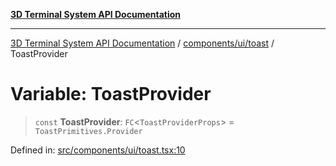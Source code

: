 [**3D Terminal System API Documentation**](../../../../README.md)

***

[3D Terminal System API Documentation](../../../../README.md) / [components/ui/toast](../README.md) / ToastProvider

# Variable: ToastProvider

> `const` **ToastProvider**: `FC`\<`ToastProviderProps`\> = `ToastPrimitives.Provider`

Defined in: [src/components/ui/toast.tsx:10](https://github.com/Dicommunitas/ThreeJS_Terminal_3D/blob/6f042d4d64a35f8821f49bdbe82798f7999e9e5c/src/components/ui/toast.tsx#L10)

